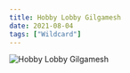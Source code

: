 ```yaml
---
title: Hobby Lobby Gilgamesh
date: 2021-08-04
tags: ["Wildcard"]
---
```


![Hobby Lobby Gilgamesh](/images/hobby-lobby-gilgamesh.png)
